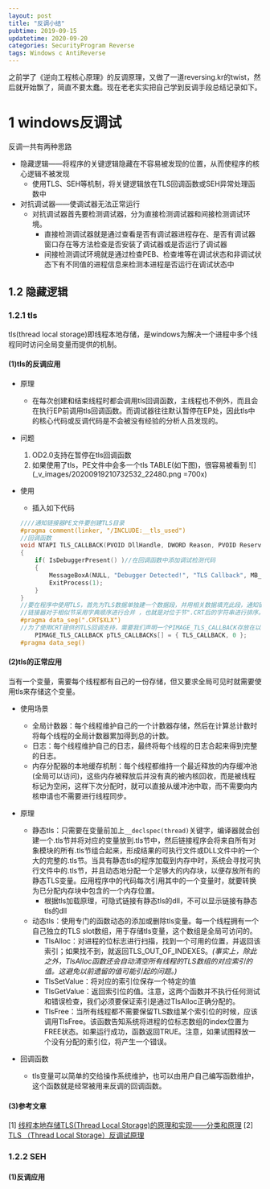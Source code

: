 ```yaml
---
layout: post
title: "反调小结"
pubtime: 2019-09-15
updatetime: 2020-09-20
categories: SecurityProgram Reverse
tags: Windows c AntiReverse
---
```


之前学了《逆向工程核心原理》的反调原理，又做了一道reversing.kr的twist，然后就开始飘了，简直不要太蠢。现在老老实实把自己学到反调手段总结记录如下。

# 1 windows反调试

反调一共有两种思路

* 隐藏逻辑——将程序的关键逻辑隐藏在不容易被发现的位置，从而使程序的核心逻辑不被发现
    * 使用TLS、SEH等机制，将关键逻辑放在TLS回调函数或SEH异常处理函数中
* 对抗调试器——使调试器无法正常运行
    * 对抗调试器首先要检测调试器，分为直接检测调试器和间接检测调试环境。
        * 直接检测调试器就是通过查看是否有调试器进程存在、是否有调试器窗口存在等方法检查是否安装了调试器或是否运行了调试器
        * 间接检测调试环境就是通过检查PEB、检查堆等在调试状态和非调试状态下有不同值的进程信息来检测本进程是否运行在调试状态中

## 1.2 隐藏逻辑

### 1.2.1 tls

tls(thread local storage)即线程本地存储，是windows为解决一个进程中多个线程同时访问全局变量而提供的机制。

#### (1)tls的反调应用

* 原理
    * 在每次创建和结束线程时都会调用tls回调函数，主线程也不例外，而且会在执行EP前调用tls回调函数。而调试器往往默认暂停在EP处，因此tls中的核心代码或反调代码是不会被没有经验的分析人员发现的。

* 问题
    1. OD2.0支持在暂停在tls回调函数
    2. 如果使用了tls，PE文件中会多一个tls TABLE(如下图)，很容易被看到
    ![](_v_images/20200919210732532_22480.png =700x)

* 使用
    * 插入如下代码
    ```c++
    ////通知链接器PE文件要创建TLS目录
    #pragma comment(linker, "/INCLUDE:__tls_used")
    //回调函数
    void NTAPI TLS_CALLBACK(PVOID DllHandle, DWORD Reason, PVOID Reserved)
    {
        if( IsDebuggerPresent() )//在回调函数中添加调试检测代码
        {
            MessageBoxA(NULL, "Debugger Detected!", "TLS Callback", MB_OK);
            ExitProcess(1);
        }
    }
    //要在程序中使用TLS，首先为TLS数据单独建一个数据段，并用相关数据填充此段，通知链接器为TLS数据在PE文件头中添加数据。
    //链接器对于相似节采用字典顺序进行合并 ，也就是对位于节".CRT后的字符串进行排序。例如，位于节“.CRTXLB”中的变量将在位于节“.CRT XLA”中变量位置的后面，但是在位于节“.CRTXLZ”中的变量的前面。C运行时库利用编译器的这一特性来创建一个以NULL结尾的TLS回调数组，因此为了保证声明的函数指针位于TLS回调数组内部，必须将它放在节“.CRT XLZ”中放置一个NULL指针）。因此为了保证声明的函数指针位于TLS回调数组内部，必须将它放在节“.CRTXLx”中
    #pragma data_seg(".CRT$XLX")
    //为了使用CRT提供的TLS回调支持，需要我们声明一个PIMAGE_TLS_CALLBACK存放在以“.CRT$XLx“为名的节里面，这里x是一个位于A和Z之间的字母。
        PIMAGE_TLS_CALLBACK pTLS_CALLBACKs[] = { TLS_CALLBACK, 0 };
    #pragma data_seg()
    ```
#### (2)tls的正常应用

当有一个变量，需要每个线程都有自己的一份存储，但又要求全局可见时就需要使用tls来存储这个变量。

* 使用场景
  * 全局计数器：每个线程维护自己的一个计数器存储，然后在计算总计数时将每个线程的全局计数器累加得到总的计数。
  * 日志：每个线程维护自己的日志，最终将每个线程的日志合起来得到完整的日志。
  * 内存分配器的本地缓存机制：每个线程都维持一个最近释放的内存缓冲池(全局可以访问)，这些内存被释放后并没有真的被内核回收，而是被线程标记为空闲，这样下次分配时，就可以直接从缓冲池中取，而不需要向内核申请也不需要进行线程同步。

* 原理
    * 静态tls：只需要在变量前加上`__declspec(thread)`关键字，编译器就会创建一个.tls节并将对应的变量放到.tls节中，然后链接程序会将来自所有对象模块的所有.tls节组合起来，形成结果的可执行文件或DLL文件中的一个大的完整的.tls节。当具有静态tls的程序加载到内存中时，系统会寻找可执行文件中的.tls节，并且动态地分配一个足够大的内存块，以便存放所有的静态TLS变量。应用程序中的代码每次引用其中的一个变量时，就要转换为已分配内存块中包含的一个内存位置。
        * 根据tls加载原理，可隐式链接有静态tls的dll，不可以显示链接有静态tls的dll
    * 动态tls：使用专门的函数动态的添加或删除tls变量。每一个线程拥有一个自己独立的TLS slot数组，用于存储tls变量，这个数组是全局可访问的。
        * TlsAlloc：对进程的位标志进行扫描，找到一个可用的位置，并返回该索引；如果找不到，就返回TLS_OUT_OF_INDEXES。*(事实上，除此之外，TlsAlloc函数还会自动清空所有线程的TLS数组的对应索引的值。这避免以前遗留的值可能引起的问题。)*
        * TlsSetValue：将对应的索引位保存一个特定的值
        * TlsGetValue：返回索引位的值。注意，这两个函数并不执行任何测试和错误检查，我们必须要保证索引是通过TlsAlloc正确分配的。
        * TlsFree：当所有线程都不需要保留TLS数组某个索引位的时候，应该调用TlsFree。该函数告知系统将进程的位标志数组的index位置为FREE状态。如果运行成功，函数返回TRUE。注意，如果试图释放一个没有分配的索引位，将产生一个错误。
* 回调函数
    * tls变量可以简单的交给操作系统维护，也可以由用户自己编写函数维护，这个函数就是经常被用来反调的回调函数。 

#### (3)参考文章
[1] [线程本地存储TLS(Thread Local Storage)的原理和实现——分类和原理](https://www.cnblogs.com/zhoug2020/p/6497709.html)
[2] [TLS （Thread Local Storage）反调试原理
](https://blog.csdn.net/bugmeout/article/details/45605497)

### 1.2.2 SEH

#### (1)反调应用

